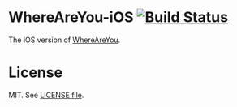 WhereAreYou-iOS [![Build Status](https://travis-ci.org/jschmid/WhereAreYou-iOS.png?branch=master)](https://travis-ci.org/jschmid/WhereAreYou-iOS)
===============

The iOS version of [WhereAreYou](http://jschmid.github.io/WhereAreYou/).

# License

MIT. See [LICENSE file](LICENSE).
